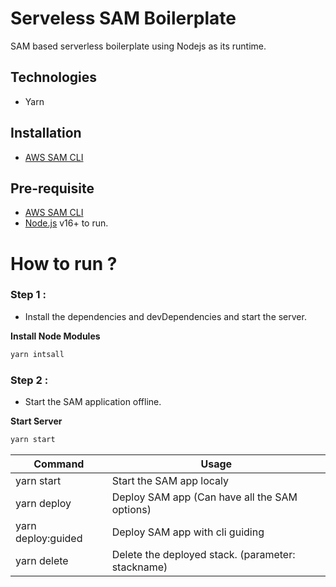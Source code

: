 # Serveless SAM Boilerplate

SAM based serverless boilerplate using Nodejs as its runtime.

## Technologies

- Yarn

## Installation

- [AWS SAM CLI](https://docs.aws.amazon.com/serverless-application-model/latest/developerguide/install-sam-cli.html)

## Pre-requisite

- [AWS SAM CLI](https://docs.aws.amazon.com/serverless-application-model/latest/developerguide/what-is-sam.html)
- [Node.js](https://nodejs.org/) v16+ to run.

# How to run ?

### Step 1 :

- Install the dependencies and devDependencies and start the server.

**Install Node Modules**

```sh
yarn intsall
```

### Step 2 :

- Start the SAM application offline.

**Start Server**

```sh
yarn start
```

| Command            | Usage                                             |
| ------------------ | ------------------------------------------------- |
| yarn start         | Start the SAM app localy                          |
| yarn deploy        | Deploy SAM app (Can have all the SAM options)     |
| yarn deploy:guided | Deploy SAM app with cli guiding                   |
| yarn delete        | Delete the deployed stack. (parameter: stackname) |
